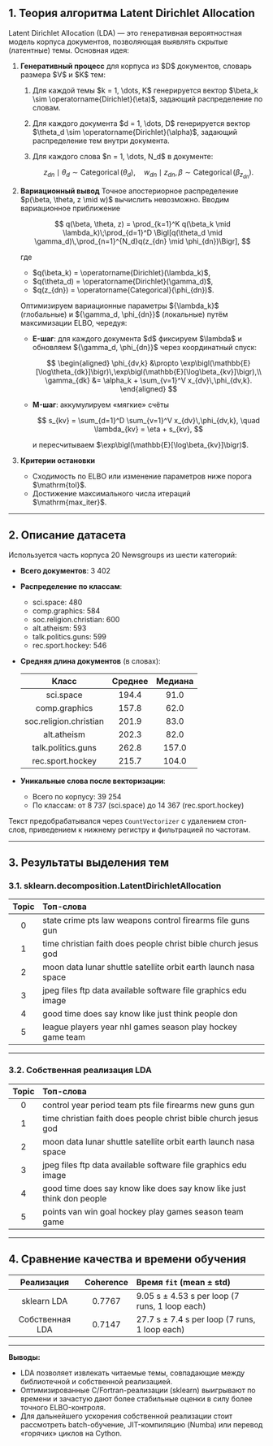 ## 1. Теория алгоритма Latent Dirichlet Allocation

Latent Dirichlet Allocation (LDA) — это генеративная вероятностная модель корпуса документов, позволяющая выявлять скрытые (латентные) темы. Основная идея:

1. **Генеративный процесс** для корпуса из \$D\$ документов, словарь размера \$V\$ и \$K\$ тем:

   1. Для каждой темы \$k = 1, \dots, K\$ генерируется вектор \$\beta\_k \sim \operatorname{Dirichlet}(\eta)\$, задающий распределение по словам.
   2. Для каждого документа \$d = 1, \dots, D\$ генерируется вектор \$\theta\_d \sim \operatorname{Dirichlet}(\alpha)\$, задающий распределение тем внутри документа.
   3. Для каждого слова \$n = 1, \dots, N\_d\$ в документе:

      $$
        z_{dn} \mid \theta_d \sim \operatorname{Categorical}(\theta_d), 
        \quad
        w_{dn} \mid z_{dn}, \beta \sim \operatorname{Categorical}(\beta_{z_{dn}}).
      $$

2. **Вариационный вывод**
   Точное апостериорное распределение \$p(\beta, \theta, z \mid w)\$ вычислить невозможно. Вводим вариационное приближение

   $$
     q(\beta, \theta, z)
     = \prod_{k=1}^K q(\beta_k \mid \lambda_k)\;\prod_{d=1}^D \Bigl[q(\theta_d \mid \gamma_d)\,\prod_{n=1}^{N_d}q(z_{dn} \mid \phi_{dn})\Bigr],
   $$

   где

   * \$q(\beta\_k) = \operatorname{Dirichlet}(\lambda\_k)\$,
   * \$q(\theta\_d) = \operatorname{Dirichlet}(\gamma\_d)\$,
   * \$q(z\_{dn}) = \operatorname{Categorical}(\phi\_{dn})\$.

   Оптимизируем вариационные параметры \${\lambda\_k}\$ (глобальные) и \${\gamma\_d, \phi\_{dn}}\$ (локальные) путём максимизации ELBO, чередуя:

   * **E-шаг**: для каждого документа \$d\$ фиксируем \$\lambda\$ и обновляем \${\gamma\_d, \phi\_{dn}}\$ через координатный спуск:

     $$
       \begin{aligned}
       \phi_{dv,k} &\propto \exp\bigl(\mathbb{E}[\log\theta_{dk}]\bigr)\,\exp\bigl(\mathbb{E}[\log\beta_{kv}]\bigr),\\
       \gamma_{dk} &= \alpha_k + \sum_{v=1}^V x_{dv}\,\phi_{dv,k}.
       \end{aligned}
     $$
   * **M-шаг**: аккумулируем «мягкие» счёты

     $$
       s_{kv} = \sum_{d=1}^D \sum_{v=1}^V x_{dv}\,\phi_{dv,k},
       \quad
       \lambda_{kv} = \eta + s_{kv},
     $$

     и пересчитываем \$\exp\bigl(\mathbb{E}\[\log\beta\_{kv}]\bigr)\$.

3. **Критерии остановки**

   * Сходимость по ELBO или изменение параметров ниже порога \$\mathrm{tol}\$.
   * Достижение максимального числа итераций \$\mathrm{max\_iter}\$.

---

## 2. Описание датасета

Используется часть корпуса 20 Newsgroups из шести категорий:

* **Всего документов**: 3 402

* **Распределение по классам**:

  * sci.space: 480
  * comp.graphics: 584
  * soc.religion.christian: 600
  * alt.atheism: 593
  * talk.politics.guns: 599
  * rec.sport.hockey: 546

* **Средняя длина документов** (в словах):

  |          Класс         | Среднее | Медиана |
  | :--------------------: | :-----: | :-----: |
  |        sci.space       |  194.4  |   91.0  |
  |      comp.graphics     |  157.8  |   62.0  |
  | soc.religion.christian |  201.9  |   83.0  |
  |       alt.atheism      |  202.3  |   82.0  |
  |   talk.politics.guns   |  262.8  |  157.0  |
  |    rec.sport.hockey    |  215.7  |  104.0  |

* **Уникальные слова после векторизации**:

  * Всего по корпусу: 39 254
  * По классам: от 8 737 (sci.space) до 14 367 (rec.sport.hockey)

Текст предобрабатывался через `CountVectorizer` с удалением стоп-слов, приведением к нижнему регистру и фильтрацией по частотам.

---

## 3. Результаты выделения тем

### 3.1. sklearn.decomposition.LatentDirichletAllocation

| Topic | Топ-слова                                                       |
| :---: | :-------------------------------------------------------------- |
|   0   | state crime pts law weapons control firearms file guns gun      |
|   1   | time christian faith does people christ bible church jesus god  |
|   2   | moon data lunar shuttle satellite orbit earth launch nasa space |
|   3   | jpeg files ftp data available software file graphics edu image  |
|   4   | good time does say know like just think people don              |
|   5   | league players year nhl games season play hockey game team      |

---

### 3.2. Собственная реализация LDA

| Topic | Топ-слова                                                             |
| :---: | :-------------------------------------------------------------------- |
|   0   | control year period team pts file firearms new guns gun               |
|   1   | time christian faith does people christ bible church jesus god        |
|   2   | moon data lunar shuttle satellite orbit earth launch nasa space       |
|   3   | jpeg files ftp data available software file graphics edu image        |
|   4   | good time does say know like does say know like just think don people |
|   5   | points van win goal hockey play games season team game                |

---

## 4. Сравнение качества и времени обучения

|    Реализация   | Coherence | Время `fit` (mean ± std)                       |
| :-------------: | :-------: | :--------------------------------------------- |
|   sklearn LDA   |   0.7767  | 9.05 s ± 4.53 s per loop (7 runs, 1 loop each) |
| Собственная LDA |   0.7147  | 27.7 s ± 7.4 s per loop (7 runs, 1 loop each)  |

---

**Выводы:**

* LDA позволяет извлекать читаемые темы, совпадающие между библиотечной и собственной реализацией.
* Оптимизированные C/Fortran-реализации (sklearn) выигрывают по времени и зачастую дают более стабильные оценки в силу более точного ELBO-контроля.
* Для дальнейшего ускорения собственной реализации стоит рассмотреть batch-обучение, JIT-компиляцию (Numba) или перевод «горячих» циклов на Cython.
